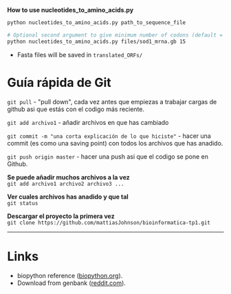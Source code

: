 **How to use nucleotides_to_amino_acids.py**
```bash
python nucleotides_to_amino_acids.py path_to_sequence_file

# Optional second argument to give minimum number of codons (default = 20)
python nucleotides_to_amino_acids.py files/sod1_mrna.gb 15
```
* Fasta files will be saved in `translated_ORFs/`


# Guía rápida de Git
`git pull` - "pull down", cada vez antes que empiezas a trabajar cargas de github asi que estás con el codigo más reciente.

`git add archivo1` - añadir archivos en que has cambiado

`git commit -m "una corta explicación de lo que hiciste"` - hacer una commit (es como una saving point) con todos los archivos que has anadido.

`git push origin master` - hacer una push asi que el codigo se pone en Github.


**Se puede añadir muchos archivos a la vez**<br>
`git add archivo1 archivo2 archivo3 ...`


**Ver cuales archivos has anadido y que tal**<br>
`git status`

**Descargar el proyecto la primera vez**<br>
`git clone https://github.com/mattiasJohnson/bioinformatica-tp1.git`

---

# Links
* biopython reference ([biopython.org](http://biopython.org/DIST/docs/tutorial/Tutorial.html)).
* Download from genbank ([reddit.com](https://www.reddit.com/r/bioinformatics/comments/5h4qnc/what_is_the_best_way_to_download_genbank_data/)).
